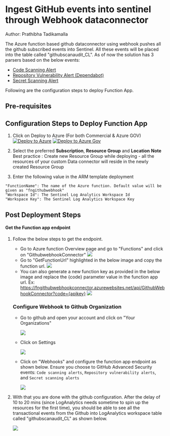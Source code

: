 # Ingest GitHub events into sentinel through Webhook dataconnector
Author: Prathibha Tadikamalla

 The Azure function based github dataconnector using webhook pushes all the github subscribed events into Sentinel. All these events will be placed into the table called "githubscanaudit_CL". As of now the solution has 3 parsers based on the below events:
  *	[Code Scanning Alert](https://docs.github.com/en/developers/webhooks-and-events/webhooks/webhook-events-and-payloads#code_scanning_alert)
  *	[Repository Vulnerability Alert (Dependabot)](https://docs.github.com/en/developers/webhooks-and-events/webhooks/webhook-events-and-payloads#repository_vulnerability_alert)
  *	[Secret Scanning Alert](https://docs.github.com/en/enterprise-cloud@latest/developers/webhooks-and-events/webhooks/webhook-events-and-payloads#secret_scanning_alert)


Following are the configuration steps to deploy Function App.

## **Pre-requisites**

## Configuration Steps to Deploy Function App
1. Click on Deploy to Azure (For both Commercial & Azure GOV)
[![Deploy to Azure](https://aka.ms/deploytoazurebutton)](https://aka.ms/sentinel-GitHubwebhookAPI-azuredeploy)
[![Deploy to Azure Gov](https://aka.ms/deploytoazuregovbutton)](https://aka.ms/sentinel-GitHubwebhookAPI-azuredeploy-gov)


2. Select the preferred **Subscription**, **Resource Group** and **Location**
   **Note**
   Best practice : Create new Resource Group while deploying - all the resources of your custom Data connector will reside in the newly created Resource
   Group

3. Enter the following value in the ARM template deployment
```
"FunctionName": The name of the Azure function. Default value will be given as "fngithubwebhook"
"Workspace Id": The Sentinel Log Analytics Workspace Id
"Workspace Key": The Sentinel Log Analytics Workspace Key
```
## **Post Deployment Steps**
   #### **Get the Function app endpoint**
1. Follow the below steps to get the endpoint.
	 * Go to Azure function Overview page and go to "Functions" and click on "GithubwebhookConnector"
         ![](Images/GotoFunction.jpg)
	 * Go to "GetFunctionUrl" highlighted in the below image and copy the function url.
         ![](Images/functionappcompleteurl.jpg)
	 * You can also generate a new function key as provided in the below image and replace the {code} parameter value in the function app url.
    Ex: https://fngithubwebhookconnector.azurewebsites.net/api/GithubWebhookConnector?code={apikey}
	    ![](Images/FunctionAppfunctionKey.jpg)

   ### **Configure Webhook to Github Organization**
    *  Go to github and open your account and click on "Your Organizations"

       ![](Images/Githubstep1.JPG)

    *  Click on Settings

       ![](Images/GithubStep2.jpg)

    *  Click on "Webhooks" and configure the function app endpoint as shown below. Ensure you choose to GitHub Advanced Security events: `Code scanning alerts`, `Repository vulnerability alerts`, and `Secret scanning alerts`

       ![](Images/GithubStep3.jpg)

4. With that you are done with the github configuration. After the delay of 10 to 20 mins (since LogAnalytics needs sometime to spin up the resources for the first time), you should be able to see all the transactional events from the Github into LogAnalytics workspace table called "githubscanaudit_CL" as shown below.

    ![](Images/LogAnalyticsdata.jpg)
